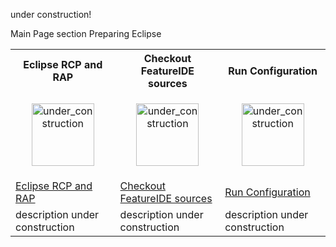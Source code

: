 under construction!

Main Page section Preparing Eclipse

<table>
	<tr>
		<th>Eclipse RCP and RAP</th>
		<th>Checkout FeatureIDE sources</th>
		<th>Run Configuration</th>
	</tr>
	<tr>
		<td width="160px">
			<p align="center">
				<img height="100" width="100" alt="under_construction" src="https://github.com/tthuem/FeatureIDE/wiki/Assets/Home/under_construction.png">
			</p>
		</td>
		<td width="160px">
			<p align="center">
				<img height="100" width="100" alt="under_construction" src="https://github.com/tthuem/FeatureIDE/wiki/Assets/Home/under_construction.png">
			</p>
		</td>
		<td width="160px">
			<p align="center">
				<img height="100" width="100" alt="under_construction" src="https://github.com/tthuem/FeatureIDE/wiki/Assets/Home/under_construction.png">
			</p>
		</td>
	</tr>
	<tr>
		<td>
			<a href="/tthuem/FeatureIDE/wiki/Eclipse-RCP-and-RAP-Development">Eclipse RCP and RAP</a>
		</td>
		<td>
			<a href="/tthuem/FeatureIDE/wiki/Checkout-FeatureIDE-sources">Checkout FeatureIDE sources</a>
		</td>
		<td>
			<a href="/tthuem/FeatureIDE/wiki/Run-configuration">Run Configuration</a>
		</td>
	</tr>
	<tr>
		<td>description under construction</td>
		<td>description under construction</td>
		<td>description under construction</td>
	</tr>
</table>